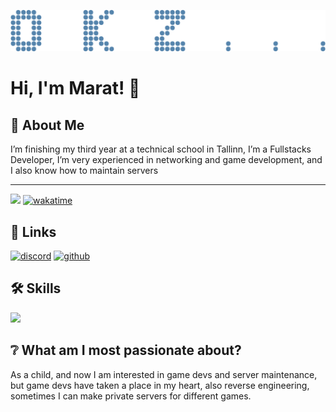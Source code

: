 ![](https://github.com/okz-spec/okz/blob/main/okztitle.png?raw=true)

# Hi, I'm Marat! 👋  
                
## 🚀 About Me  
I’m finishing my third year at a technical school in Tallinn, I’m a Fullstacks Developer, I’m very experienced in networking and game development, and I also know how to maintain servers

---
![](https://komarev.com/ghpvc/?username=okz-spec)
[![wakatime](https://wakatime.com/badge/user/ae191a44-f921-47d4-8583-31afa14fc636.svg)](https://wakatime.com/@ae191a44-f921-47d4-8583-31afa14fc636)

## 🔗 Links  
[![discord](https://img.shields.io/badge/discord-000?style=for-the-badge&logo=discord&logoColor=white)](https://discord.com/users/746655806606540910)
[![github](https://img.shields.io/badge/github-000?style=for-the-badge&logo=github&logoColor=white)](https://github.com/okz-spec)  
    
## 🛠 Skills  
[![](https://skillicons.dev/icons?i=lua,py,js,ts,html,css,cs,cpp,nodejs,sqlite,postgres,mysql,vercel,robloxstudio,windows,visualstudio,vscode,github,discord)](https://skillicons.dev)

## ❔ What am I most passionate about?
As a child, and now I am interested in game devs and server maintenance, but game devs have taken a place in my heart, also reverse engineering, sometimes I can make private servers for different games.
